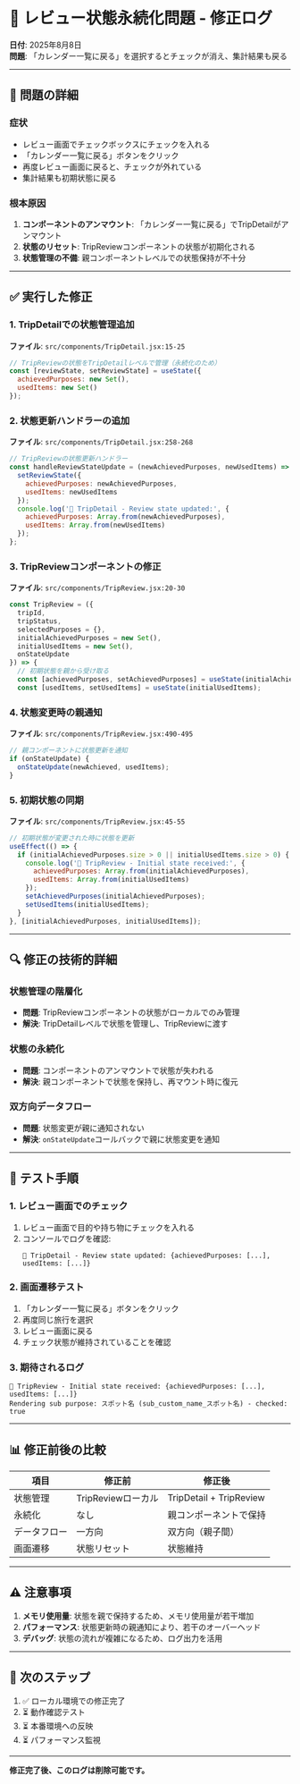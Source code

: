 # 🔧 レビュー状態永続化問題 - 修正ログ

**日付**: 2025年8月8日  
**問題**: 「カレンダー一覧に戻る」を選択するとチェックが消え、集計結果も戻る

---

## 🚨 **問題の詳細**

### **症状**
- レビュー画面でチェックボックスにチェックを入れる
- 「カレンダー一覧に戻る」ボタンをクリック
- 再度レビュー画面に戻ると、チェックが外れている
- 集計結果も初期状態に戻る

### **根本原因**
1. **コンポーネントのアンマウント**: 「カレンダー一覧に戻る」でTripDetailがアンマウント
2. **状態のリセット**: TripReviewコンポーネントの状態が初期化される
3. **状態管理の不備**: 親コンポーネントレベルでの状態保持が不十分

---

## ✅ **実行した修正**

### **1. TripDetailでの状態管理追加**
**ファイル**: `src/components/TripDetail.jsx:15-25`

```javascript
// TripReviewの状態をTripDetailレベルで管理（永続化のため）
const [reviewState, setReviewState] = useState({
  achievedPurposes: new Set(),
  usedItems: new Set()
});
```

### **2. 状態更新ハンドラーの追加**
**ファイル**: `src/components/TripDetail.jsx:258-268`

```javascript
// TripReviewの状態更新ハンドラー
const handleReviewStateUpdate = (newAchievedPurposes, newUsedItems) => {
  setReviewState({
    achievedPurposes: newAchievedPurposes,
    usedItems: newUsedItems
  });
  console.log('🔄 TripDetail - Review state updated:', {
    achievedPurposes: Array.from(newAchievedPurposes),
    usedItems: Array.from(newUsedItems)
  });
};
```

### **3. TripReviewコンポーネントの修正**
**ファイル**: `src/components/TripReview.jsx:20-30`

```javascript
const TripReview = ({ 
  tripId, 
  tripStatus, 
  selectedPurposes = {}, 
  initialAchievedPurposes = new Set(),
  initialUsedItems = new Set(),
  onStateUpdate
}) => {
  // 初期状態を親から受け取る
  const [achievedPurposes, setAchievedPurposes] = useState(initialAchievedPurposes);
  const [usedItems, setUsedItems] = useState(initialUsedItems);
```

### **4. 状態変更時の親通知**
**ファイル**: `src/components/TripReview.jsx:490-495`

```javascript
// 親コンポーネントに状態更新を通知
if (onStateUpdate) {
  onStateUpdate(newAchieved, usedItems);
}
```

### **5. 初期状態の同期**
**ファイル**: `src/components/TripReview.jsx:45-55`

```javascript
// 初期状態が変更された時に状態を更新
useEffect(() => {
  if (initialAchievedPurposes.size > 0 || initialUsedItems.size > 0) {
    console.log('🔄 TripReview - Initial state received:', {
      achievedPurposes: Array.from(initialAchievedPurposes),
      usedItems: Array.from(initialUsedItems)
    });
    setAchievedPurposes(initialAchievedPurposes);
    setUsedItems(initialUsedItems);
  }
}, [initialAchievedPurposes, initialUsedItems]);
```

---

## 🔍 **修正の技術的詳細**

### **状態管理の階層化**
- **問題**: TripReviewコンポーネントの状態がローカルでのみ管理
- **解決**: TripDetailレベルで状態を管理し、TripReviewに渡す

### **状態の永続化**
- **問題**: コンポーネントのアンマウントで状態が失われる
- **解決**: 親コンポーネントで状態を保持し、再マウント時に復元

### **双方向データフロー**
- **問題**: 状態変更が親に通知されない
- **解決**: `onStateUpdate`コールバックで親に状態変更を通知

---

## 🧪 **テスト手順**

### **1. レビュー画面でのチェック**
1. レビュー画面で目的や持ち物にチェックを入れる
2. コンソールでログを確認:
   ```
   🔄 TripDetail - Review state updated: {achievedPurposes: [...], usedItems: [...]}
   ```

### **2. 画面遷移テスト**
1. 「カレンダー一覧に戻る」ボタンをクリック
2. 再度同じ旅行を選択
3. レビュー画面に戻る
4. チェック状態が維持されていることを確認

### **3. 期待されるログ**
```
🔄 TripReview - Initial state received: {achievedPurposes: [...], usedItems: [...]}
Rendering sub purpose: スポット名 (sub_custom_name_スポット名) - checked: true
```

---

## 📊 **修正前後の比較**

| 項目 | 修正前 | 修正後 |
|------|--------|--------|
| 状態管理 | TripReviewローカル | TripDetail + TripReview |
| 永続化 | なし | 親コンポーネントで保持 |
| データフロー | 一方向 | 双方向（親子間） |
| 画面遷移 | 状態リセット | 状態維持 |

---

## ⚠️ **注意事項**

1. **メモリ使用量**: 状態を親で保持するため、メモリ使用量が若干増加
2. **パフォーマンス**: 状態更新時の親通知により、若干のオーバーヘッド
3. **デバッグ**: 状態の流れが複雑になるため、ログ出力を活用

---

## 🔄 **次のステップ**

1. ✅ ローカル環境での修正完了
2. ⏳ 動作確認テスト
3. ⏳ 本番環境への反映
4. ⏳ パフォーマンス監視

---

**修正完了後、このログは削除可能です。**
